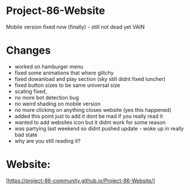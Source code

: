 # Project-86-Website
Mobile version fixed now (finally) - still not dead yet VAIN

# Changes
- worked on hamburger menu
- fixed some animations that where glitchy
- fixed dowanload and play section (sky still didnt fixed luncher)
- fixed button sizes to be same universal size
- scaling fixed,
- no more bot detection bug
- no weird shading on mobile version
- no more clicking on anything closes website (yes this happened)
- added this point just to add it dont be mad if you really read it
- wanted to add websites icon but it didnt work for some reason
- was partying last weekend so didnt pushed update - woke up in really bad state
- why are you still reading it?

# Website:
[https://project-86-community.github.io/Project-86-Website/]
